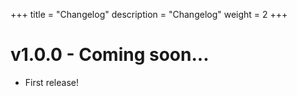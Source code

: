 +++
title = "Changelog"
description = "Changelog"
weight = 2
+++

# v1.0.0 - Coming soon...

- First release!

<!-- # v1.0.0 - 2025-08-21

- First release! -->